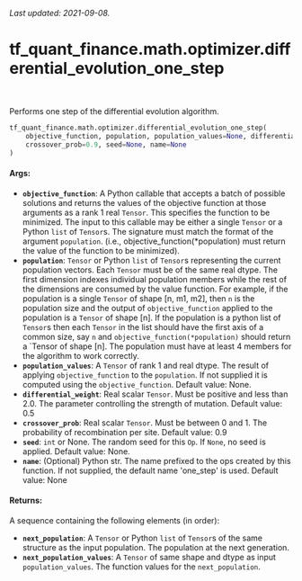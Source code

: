 <!--
This file is generated by a tool. Do not edit directly.
For open-source contributions the docs will be updated automatically.
-->

*Last updated: 2021-09-08.*

<div itemscope itemtype="http://developers.google.com/ReferenceObject">
<meta itemprop="name" content="tf_quant_finance.math.optimizer.differential_evolution_one_step" />
<meta itemprop="path" content="Stable" />
</div>

# tf_quant_finance.math.optimizer.differential_evolution_one_step

<!-- Insert buttons and diff -->

<table class="tfo-notebook-buttons tfo-api" align="left">
</table>



Performs one step of the differential evolution algorithm.

```python
tf_quant_finance.math.optimizer.differential_evolution_one_step(
    objective_function, population, population_values=None, differential_weight=0.5,
    crossover_prob=0.9, seed=None, name=None
)
```



<!-- Placeholder for "Used in" -->


#### Args:


* <b>`objective_function`</b>:  A Python callable that accepts a batch of possible
  solutions and returns the values of the objective function at those
  arguments as a rank 1 real `Tensor`. This specifies the function to be
  minimized. The input to this callable may be either a single `Tensor`
  or a Python `list` of `Tensor`s. The signature must match the format of
  the argument `population`. (i.e., objective_function(*population) must
  return the value of the function to be minimized).
* <b>`population`</b>:  `Tensor` or Python `list` of `Tensor`s representing the
  current population vectors. Each `Tensor` must be of the same real dtype.
  The first dimension indexes individual population members while the
  rest of the dimensions are consumed by the value function. For example,
  if the population is a single `Tensor` of shape [n, m1, m2], then `n` is
  the population size and the output of `objective_function` applied to the
  population is a `Tensor` of shape [n]. If the population is a python
  list of `Tensor`s then each `Tensor` in the list should have the first
  axis of a common size, say `n` and `objective_function(*population)`
  should return a `Tensor of shape [n]. The population must have at least
  4 members for the algorithm to work correctly.
* <b>`population_values`</b>: A `Tensor` of rank 1 and real dtype. The result of
  applying `objective_function` to the `population`. If not supplied it is
  computed using the `objective_function`.
  Default value: None.
* <b>`differential_weight`</b>: Real scalar `Tensor`. Must be positive and less than
  2.0. The parameter controlling the strength of mutation.
  Default value: 0.5
* <b>`crossover_prob`</b>: Real scalar `Tensor`. Must be between 0 and 1. The
  probability of recombination per site.
  Default value: 0.9
* <b>`seed`</b>: `int` or None. The random seed for this `Op`. If `None`, no seed is
  applied.
  Default value: None.
* <b>`name`</b>: (Optional) Python str. The name prefixed to the ops created by this
  function. If not supplied, the default name 'one_step' is
  used.
  Default value: None


#### Returns:

A sequence containing the following elements (in order):

* <b>`next_population`</b>: A `Tensor` or Python `list` of `Tensor`s of the same
  structure as the input population. The population at the next generation.
* <b>`next_population_values`</b>: A `Tensor` of same shape and dtype as input
  `population_values`. The function values for the `next_population`.